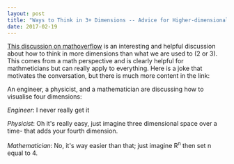 ```yaml
---
layout: post
title: "Ways to Think in 3+ Dimensions -- Advice for Higher-dimensional Thinking"
date: 2017-02-19
---
```

[This discussion on mathoverflow](http://mathoverflow.net/questions/25983/intuitive-crutches-for-higher-dimensional-thinking) is an interesting 
and helpful discussion about how to think in more dimensions than what we are used to (2 or 3). This comes from a math perspective and is clearly helpful
for mathmeticians but can really apply to everything. Here is a joke that motivates the conversation, but there is much more content in the link:

An engineer, a physicist, and a mathematician are discussing how to visualise four dimensions:

_Engineer_: I never really get it

_Physicist_: Oh it's really easy, just imagine three dimensional space over a time- that adds your fourth dimension.

_Mathematician_: No, it's way easier than that; just imagine R<sup>n</sup> then set n equal to 4.

